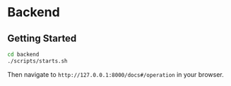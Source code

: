 # Backend

## Getting Started

```bash
cd backend
./scripts/starts.sh
```

Then navigate to `http://127.0.0.1:8000/docs#/operation` in your browser.
